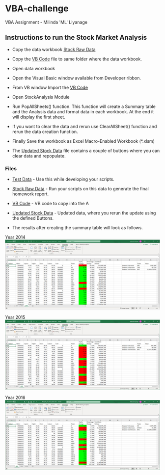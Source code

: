 # VBA-challenge

VBA Assignment - Milinda 'ML' Liyanage

## Instructions to run the Stock Market Analysis

* Copy the data workbook [Stock Raw Data](Resources/Multiple_year_stock_data_Raw.xlsx) 

* Copy the [VB Code](Resources/StockAnalysis.bas) file to same folder where the data workbook. 

* Open data workbook

* Open the Visual Basic window available from Developer ribbon.

* From VB window Import the [VB Code](Resources/StockAnalysis.bas)

* Open StockAnalysis Module

* Run PopAllSheets() function. 
	This function will create a Summary table and the Analysis data and format data in each workbook.
	At the end it will display the first sheet. 
	
* If you want to clear the data and rerun use ClearAllSheet() function and rerun the data creation function.

* Finally Save the workbook as Excel Macro-Enabled Workbook (*.xlsm) 

* The [Updated Stock Data](Resources/Multiple_year_stock_data_Updated.xlsx) file contains a couple of buttons where you can clear data and repopulate.   
	
### Files

* [Test Data](Resources/alphabetical_testing.xlsx) - Use this while developing your scripts.

* [Stock Raw Data](Resources/Multiple_year_stock_data_Raw.xlsx) - Run your scripts on this data to generate the final homework report.

* [VB Code](Resources/StockAnalysis.bas) - VB code to copy into the A

* [Updated Stock Data](Resources/Multiple_year_stock_data_Updated.xlsx) - Updated data, where you rerun the update using the defined Buttons.

	
* The results after creating the summary table will look as follows.

Year 2014
![Stock_Analysis_Snapshot_2014](Images/Stock_Analysis_Snapshot_2014.jpg)

Year 2015
![Stock_Analysis_Snapshot_2015](Images/Stock_Analysis_Snapshot_2015.jpg)

Year 2016
![Stock_Analysis_Snapshot_2016](Images/Stock_Analysis_Snapshot_2016.jpg)


